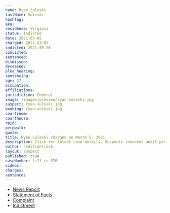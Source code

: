 ```yaml
---
name: Ryan Suleski
lastName: Suleski
hashtag:
aka:
residence: Virginia
status: Indicted
date: 2021-03-05
charged: 2021-03-05
indicted: 2021-05-26
convicted:
sentenced:
dismissed:
deceased:
plea_hearing:
sentencing:
age: 37
occupation:
affiliations:
jurisdiction: Federal
image: /images/preview/ryan-suleski.jpg
suspect: ryan-suleski.jpg
booking: ryan-suleski.jpg
courtroom:
courthouse:
raid:
perpwalk:
quote:
title: Ryan Suleski charged on March 5, 2021
description: Click for latest case details. Suspects innocent until proven guilty.
author: seditiontrack
layout: suspect
published: true
caseNumber: 1:21-cr-376
videos:
charges:
sentence:
---
```

- [News Report](https://twitter.com/ryanjreilly/status/1377307092478873601)
- [Statement of Facts](https://www.justice.gov/usao-dc/case-multi-defendant/file/1393766/download)
- [Complaint](https://extremism.gwu.edu/sites/g/files/zaxdzs2191/f/)
- [Indictment](https://www.justice.gov/usao-dc/case-multi-defendant/file/1415001/download)

